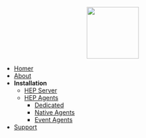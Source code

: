<p align="center">
  <a href="#">
    <img src="https://user-images.githubusercontent.com/1423657/55069501-8348c400-5084-11e9-9931-fefe0f9874a7.png" width=120 />
  </a>
</p>

* [Homer](/?id=start)
* [About](about.md)
* **Installation**
  * [HEP Server](install.md "HOMER VoIP & RTC Monitoring")
  * [HEP Agents](agents/agents.md "HOMER VoIP & RTC Monitoring")
    * [Dedicated](agents/dedicated.md "HOMER VoIP & RTC Monitoring")
    * [Native Agents](agents/native.md "HOMER VoIP & RTC Monitoring")
    * [Event Agents](agents/event.md "HOMER VoIP & RTC Monitoring")
* [Support](support.md)

